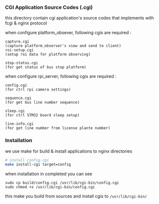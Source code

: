 ### CGI Application Source Codes (.cgi)
this directory contain cgi application's source codes that implements with fcgi & nginx protocol

when configure platform_obsever, following cgis are required :

    capture.cgi
    (capture platform_observer's view and send to client)
    roi-setup.cgi
    (setup roi data for platform observing)

    stop-status.cgi
    (for get status of bus stop platform)

when configure rpi_server, following cgis are required :


    config.cgi 
    (for ctrl rpi camera settings)

    sequence.cgi 
    (for get bus line number sequence)

    sleep.cgi 
    (for ctrl STM32 board sleep setup)

    line-info.cgi 
    (for get line number from license plante number)


### Installation
we use make for build & install applications to nginx directories

```bash
# install config.cgi
make install-cgi target=config
```

when installation in completed you can see
```
sudo cp build/config.cgi /usr/lib/cgi-bin/config.cgi
sudo chmod +x /usr/lib/cgi-bin/config.cgi
```
this make you build from sources and install cgis to `/usr/lib/cgi-bin/`



